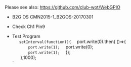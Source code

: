 Please see also: https://github.com/club-wot/WebGPIO

- B2G OS
CMN2015-1_B2GOS-20170301

- Check Ch1 Pin9

- Test Program  
`    setInterval(function(){  
`        port.write(0).then( ()=>{  
`        port.write(1);  
`        port.write(0);  
`        port.write(1);  
`    });  
`  
`    },1000);  
`
